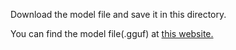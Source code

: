 Download the model file and save it in this directory.

You can find the model file(.gguf) at  [this website.](https://huggingface.co/elyza/Llama-3-ELYZA-JP-8B-GGUF/tree/main)
